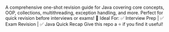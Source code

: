 A comprehensive one-shot revision guide for Java covering core concepts, OOP, collections, multithreading, exception handling, and more. Perfect for quick revision before interviews or exams! 📖 Ideal For: ✅ Interview Prep | ✅ Exam Revision | ✅ Java Quick Recap Give this repo a ⭐ if you find it useful!
